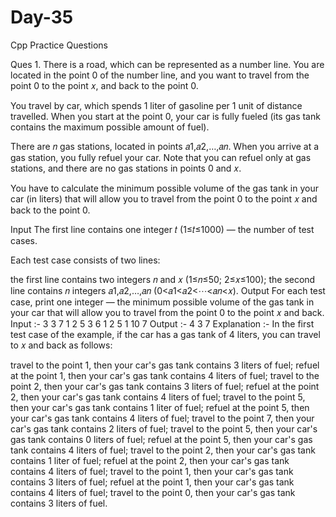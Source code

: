 # Day-35
Cpp Practice Questions

Ques 1. There is a road, which can be represented as a number line. You are located in the point 0 of the number line, and you want to travel from the point 0 to the point 𝑥, and back to the point 0.

You travel by car, which spends 1 liter of gasoline per 1 unit of distance travelled. When you start at the point 0, your car is fully fueled (its gas tank contains the maximum possible amount of fuel).

There are 𝑛 gas stations, located in points 𝑎1,𝑎2,…,𝑎𝑛. When you arrive at a gas station, you fully refuel your car. Note that you can refuel only at gas stations, and there are no gas stations in points 0 and 𝑥.

You have to calculate the minimum possible volume of the gas tank in your car (in liters) that will allow you to travel from the point 0 to the point 𝑥 and back to the point 0.

Input
The first line contains one integer 𝑡 (1≤𝑡≤1000) — the number of test cases.

Each test case consists of two lines:

the first line contains two integers 𝑛 and 𝑥 (1≤𝑛≤50; 2≤𝑥≤100);
the second line contains 𝑛 integers 𝑎1,𝑎2,…,𝑎𝑛 (0<𝑎1<𝑎2<⋯<𝑎𝑛<𝑥).
Output
For each test case, print one integer — the minimum possible volume of the gas tank in your car that will allow you to travel from the point 0 to the point 𝑥 and back. Input :- 3
3 7
1 2 5
3 6
1 2 5
1 10
7
Output :- 4
3
7
Explanation :- In the first test case of the example, if the car has a gas tank of 4 liters, you can travel to 𝑥 and back as follows:

travel to the point 1, then your car's gas tank contains 3 liters of fuel;
refuel at the point 1, then your car's gas tank contains 4 liters of fuel;
travel to the point 2, then your car's gas tank contains 3 liters of fuel;
refuel at the point 2, then your car's gas tank contains 4 liters of fuel;
travel to the point 5, then your car's gas tank contains 1 liter of fuel;
refuel at the point 5, then your car's gas tank contains 4 liters of fuel;
travel to the point 7, then your car's gas tank contains 2 liters of fuel;
travel to the point 5, then your car's gas tank contains 0 liters of fuel;
refuel at the point 5, then your car's gas tank contains 4 liters of fuel;
travel to the point 2, then your car's gas tank contains 1 liter of fuel;
refuel at the point 2, then your car's gas tank contains 4 liters of fuel;
travel to the point 1, then your car's gas tank contains 3 liters of fuel;
refuel at the point 1, then your car's gas tank contains 4 liters of fuel;
travel to the point 0, then your car's gas tank contains 3 liters of fuel.
